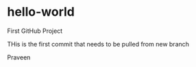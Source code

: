 # hello-world
First GitHub Project

THis is the first commit that needs to be pulled from new branch

Praveen
